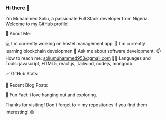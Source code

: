 ### Hi there 👋
I'm Muhammed Soliu, a passionate Full Stack developer from Nigeria. Welcome to my GitHub profile!

🚀 About Me:

💻 I'm currently working on hostel management app.
🌱 I'm currently learning blockchain developmen
💬 Ask me about software development.
📫 How to reach me: soliumuhammed953@gmail.com
👨‍💻 Languages and Tools: javascript, HTML5, react.js, Tailwind, nodejs, mongodb

📈 GitHub Stats:

📝 Recent Blog Posts:



🌟 Fun Fact:
i love hanging out and exploring.

Thanks for visiting! Don't forget to ⭐️ my repositories if you find them interesting! 😄
